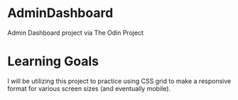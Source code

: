 # AdminDashboard
Admin Dashboard project via The Odin Project

# Learning Goals
I will be utilizing this project to practice using CSS grid to make a responsive format for various screen sizes (and eventually mobile).

